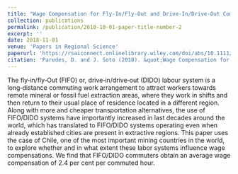 ```yaml
---
title: "Wage Compensation for Fly‐In/Fly‐Out and Drive‐In/Drive‐Out Commuters"
collection: publications
permalink: /publication/2010-10-01-paper-title-number-2
excerpt: ''
date: 2018-11-01
venue: 'Papers in Regional Science'
paperurl: 'https://rsaiconnect.onlinelibrary.wiley.com/doi/abs/10.1111/pirs.12296'
citation: 'Paredes, D. and J. Soto (2018). &quot;Wage Compensation for Fly‐In/Fly‐Out and Drive‐In/Drive‐Out Commuters.&quot; <i>Papers in Regional Science</i>. 97(4).'
---
```

The fly‐in/fly‐Out (FIFO) or, drive‐in/drive‐out (DIDO) labour system is a long‐distance commuting work arrangement to attract workers towards remote mineral or fossil fuel extraction areas, where they work in shifts and then return to their usual place of residence located in a different region. Along with more and cheaper transportation alternatives, the use of FIFO/DIDO systems have importantly increased in last decades around the world, which has translated to FIFO/DIDO systems operating even when already established cities are present in extractive regions. This paper uses the case of Chile, one of the most important mining countries in the world, to explore whether and in what extent these labor systems influence wage compensations. We find that FIFO/DIDO commuters obtain an average wage compensation of 2.4 per cent per commuted hour.
